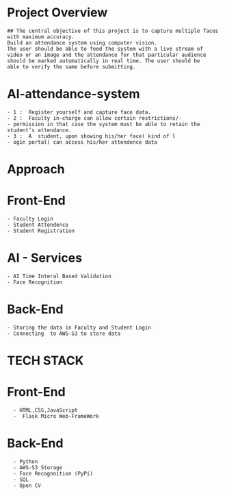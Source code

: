 # Project Overview
    ## The central objective of this project is to capture multiple faces with maximum accuracy.
    Build an attendance system using computer vision. 
    The user should be able to feed the system with a live stream of 
    video or an image and the attendance for that particular audience 
    should be marked automatically in real time. The user should be 
    able to verify the same before submitting.

# AI-attendance-system
    - 1 :  Register yourself and capture face data.
    - 2 :  Faculty in-charge can allow certain restrictions/- 
    - permission in that case the system must be able to retain the student’s attendance.
    - 3 :  A  student, upon showing his/her face( kind of l
    - ogin portal) can access his/her attendence data


# Approach
   # Front-End
    - Faculty Login
    - Student Attendence 
    - Student Registration
    
   # AI - Services
    - AI Time Interal Based Validation
    - Face Recognition
    
   # Back-End
    - Storing the data in Faculty and Student Login
    - Connecting  to AWS-S3 to store data
    
    
    
 # TECH STACK
 
  # Front-End
      - HTML,CSS,JavaScript
      -  Flask Micro Web-FrameWork

  # Back-End
      - Python
      - AWS-S3 Storage
      - Face Recognnition (PyPi)
      - SQL
      - Open CV

  
   
